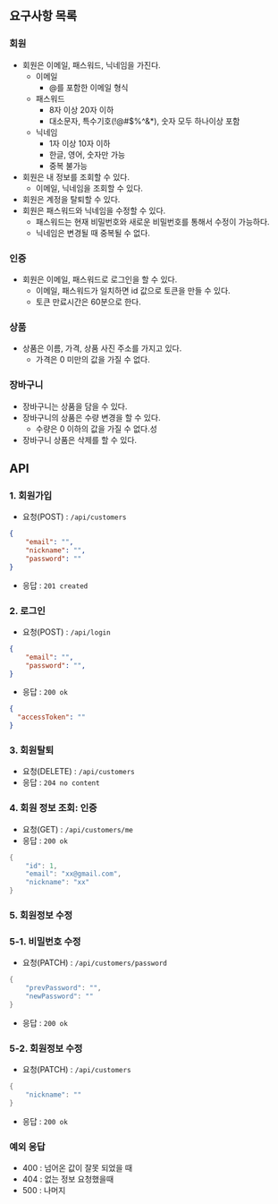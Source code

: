 ## 요구사항 목록

### 회원

- 회원은 이메일, 패스워드, 닉네임을 가진다.
    - 이메일
        - @를 포함한 이메일 형식
    - 패스워드
        - 8자 이상 20자 이하
        - 대소문자, 특수기호(!@#$%^&*), 숫자 모두 하나이상 포함
    - 닉네임
        - 1자 이상 10자 이하
        - 한글, 영어, 숫자만 가능
        - 중복 불가능
- 회원은 내 정보를 조회할 수 있다.
    - 이메일, 닉네임을 조회할 수 있다.
- 회원은 계정을 탈퇴할 수 있다.
- 회원은 패스워드와 닉네임을 수정할 수 있다.
    - 패스워드는 현재 비밀번호와 새로운 비밀번호를 통해서 수정이 가능하다.
    - 닉네임은 변경될 때 중복될 수 없다.

### 인증

- 회원은 이메일, 패스워드로 로그인을 할 수 있다.
    - 이메일, 패스워드가 일치하면 id 값으로 토큰을 만들 수 있다.
    - 토큰 만료시간은 60분으로 한다.


### 상품
- 상품은 이름, 가격, 상품 사진 주소를 가지고 있다.
  - 가격은 0 미만의 값을 가질 수 없다.


### 장바구니
- 장바구니는 상품을 담을 수 있다.
- 장바구니의 상품은 수량 변경을 할 수 있다.
  - 수량은 0 이하의 값을 가질 수 없다.성
- 장바구니 상품은 삭제를 할 수 있다.


## API

### 1. 회원가입

- 요청(POST) : `/api/customers`

```json
{
    "email": "",
    "nickname": "",
    "password": ""
}
```

- 응답 : `201 created`

### 2. 로그인

- 요청(POST) : `/api/login`

```json
{
    "email": "",
    "password": "",
}
```

- 응답 : `200 ok`

```json
{
  "accessToken": ""
}
```

### 3. 회원탈퇴

- 요청(DELETE) : `/api/customers`
- 응답 : `204 no content`

### 4. 회원 정보 조회: 인증

- 요청(GET) : `/api/customers/me`
- 응답 :  `200 ok`


```java
{
    "id": 1,
    "email": "xx@gmail.com",
    "nickname": "xx"
}
```

### 5. 회원정보 수정

### 5-1. 비밀번호 수정

- 요청(PATCH) : `/api/customers/password`

```java
{
    "prevPassword": "",
    "newPassword": ""
}
```

- 응답 : `200 ok`

### 5-2. 회원정보 수정

- 요청(PATCH) : `/api/customers`

```java
{
    "nickname": ""
} 
```

- 응답 : `200 ok`

### 예외 응답

- 400 : 넘어온 값이 잘못 되었을 때
- 404 : 없는 정보 요청했을때
- 500 : 나머지
